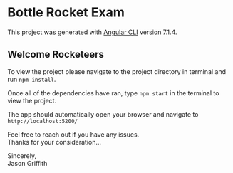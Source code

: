 # Bottle Rocket Exam

This project was generated with [Angular CLI](https://github.com/angular/angular-cli) version 7.1.4.

## Welcome Rocketeers
To view the project please navigate to the project directory in terminal and run `npm install`.

Once all of the dependencies have ran, type `npm start` in the terminal to view the project.

The app should automatically open your browser and navigate to `http://localhost:5200/`

Feel free to reach out if you have any issues.
\
Thanks for your consideration... 

Sincerely, \
Jason Griffith
 
